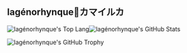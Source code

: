 ## lagénorhynque🐬カマイルカ

<div style="display: flex">
  <img alt="lagénorhynque's Top Lang" src="https://github-readme-stats.vercel.app/api/top-langs/?username=lagenorhynque&theme=algolia&layout=donut&size_weight=0.5&count_weight=0.5&langs_count=10&hide=javascript,html,css" />
  <img alt="lagénorhynque's GitHub Stats" src="https://github-readme-stats.vercel.app/api?username=lagenorhynque&show_icons=true&custom_title=GitHub%20Stats&theme=algolia" />
</div>

![lagénorhynque's GitHub Trophy](https://github-profile-trophy.vercel.app/?username=lagenorhynque&theme=algolia)
